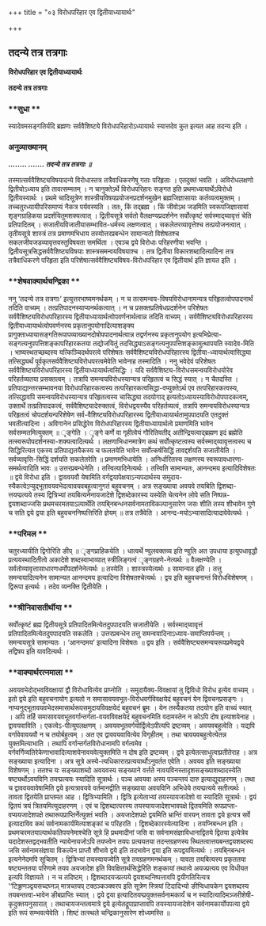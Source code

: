 +++
title = "०३ विरोधपरिहार एव द्वितीयाध्यायार्थः"

+++


## तदन्ये तत्र तत्रगाः

**विरोधपरिहार एव द्वितीयाध्यायार्थः**

**तदन्ये तत्र तत्रगाः**

### **सुधा **

स्यादेवमसङ्गतिर्यदि ब्रह्मणः सर्ववैशिष्ट्ये विरोधपरिहारोऽध्यायार्थः स्यात्तदेव कुत इत्यत आह तदन्य इति ।

### **अनुव्याख्यानम्**

***........ ....... तदन्ये तत्र तत्रगाः ॥***

तस्मात्सर्ववैशिष्ट्यविषयादन्ये विरोधास्तत्र तत्रैवाधिकरणेषु गताः परिहृताः । एतदुक्तं भवति । अविरोधलक्षणो द्वितीयोऽध्याय इति तावत्सम्मतम् । न चानुक्तेऽर्थे विरोधपरिहारः सङ्गत इति प्रथमाध्यायार्थेऽविरोधो द्वितीयस्यार्थः । प्रथमे चादिसूत्रेण शास्त्रीयविषयप्रयोजनप्रदर्शनमुखेन ब्रह्मजिज्ञासायाः कर्तव्यत्वमुक्तम् । तच्चतुरध्यायीपरिसमाप्यं नैकत्र पर्यवस्यति । ततः, किं तद्ब्रह्म । किं जीवोऽथ जडमिति स्वरूपजिज्ञासायां शृङ्गग्राहिकया प्रदर्शयितुमशक्यत्वात् । द्वितीयसूत्रे सर्वतो वैलक्षण्यप्रदर्शनेन सर्वोत्कृष्टं सर्वस्माद्य्वावृत्तं चेति प्रतिपादितम् । सजातीयविजातीयासम्भावित-धर्मस्य लक्षणत्वात् । सकलेतरव्यावृत्तेश्च तत्प्रयोजनत्वात् । तृतीयसूत्रे शास्त्रं तत्र प्रमाणमभिधाय तस्योत्तरप्रबन्धेन सामान्यतो विशेषतश्च सकलजीवजडव्यावृत्तवस्तुविषयता समर्थिता । एवञ्च द्वये विरोधाः परिहरणीया भवन्ति । द्वितीयसूत्रसिद्धसर्ववैशिष्ट्यविषयाः शास्त्रसमन्वयविषयाश्च । तत्र द्वितीया विकारशब्दादित्यादिना तत्र तत्रैवाधिकरणे परिहृता इति परिशेषात्सर्ववैशिष्ट्यविषय-विरोधपरिहार एव द्वितीयार्थ इति ज्ञायत इति ।

### **शेषवाक्यार्थचन्द्रिका **

ननु ‘तदन्ये तत्र तत्रगाः’ इत्युत्तरभाष्यमनर्थकम् । न च तत्समन्वय-विषयविरोधानामन्यत्र परिहृतत्वोपपादनार्थं तदिति वाच्यम् । तत्प्रतिपादनस्याप्यनर्थकत्वात् । न च प्रसक्तप्रतिषेधप्रदर्शनेन परिशेषतः सर्ववैशिष्ट्यविरोधपरिहारस्य द्वितीयाध्यायार्थत्वोपवर्णनार्थत्वान्न तदिति वाच्यम् । सर्ववैशिष्ट्यविरोधपरिहारस्य द्वितीयाध्यायार्थत्वोपवर्णनस्य प्रकृतानुपयोगादित्याशङ्क्य प्रागुक्ताध्यायासङ्गतिरूपापव्याख्यानदोषोपपादनार्थत्वान्न तद्वर्णनस्य प्रकृतानुपयोग इत्यभिप्रेत्या-सङ्गत्यनुपपत्तिशङ्कापरिहारकतया तद्योजयितुं तदसिद्ध्याऽसङ्गत्यनुपपत्तिशङ्कामुत्थापयति स्यादेव-मिति । भाष्यस्थतच्छब्दस्य यत्किञ्चिदर्थपरत्वे परिशेषतः सर्ववैशिष्ट्यविरोधपरिहारस्य द्वितीया-ध्यायार्थत्वासिद्ध्या तत्सिद्ध्यर्थं पूर्वकृतसर्ववैशिष्ट्यविरोधपरत्वमेवेति भावेनाह तस्मादिति । ननु भवेदेवं परिशेषतः सर्ववैशिष्ट्यविरोधपरिहारस्य द्वितीयाध्यायार्थत्वसिद्धिः । यदि सर्ववैशिष्ट्य-विरोधसमन्वयविरोधयोरेव परिहर्तव्यतया प्रसक्तत्वम् । तत्रापि समन्वयविरोधस्यान्यत्र परिहृतत्वं च सिद्धं स्यात् । न चैतदस्ति । प्रतिपाद्यान्तरसम्भावनया विरोधपरिहारकत्वस्य तत्परिहारकत्वसिद्धा-वप्युक्तेऽर्थ एव तत्परिहारकत्वस्य, तत्सिद्धावपि समन्वयविरोधस्यान्यत्र परिहृतत्वस्य चासिद्ध्या तदयोगाद् इत्यतोऽध्यायस्याविरोधोपपादकत्वम्, उक्तार्थे तत्प्रतिपादकत्वं, सर्ववैशिष्ट्यादेरुक्तत्वं, विरोधद्वयस्यैव परिहर्तव्यत्वं, तत्रापि समन्वयविरोधस्यान्यत्र परिहृतत्वं चोपदर्शयन्परिशेषेण सर्व-वैशिष्ट्यविरोधपरिहारस्य द्वितीयाध्यायार्थतामुपपादयति एतदुक्तं भवतीत्यादिना । अविगानेन प्रसिद्धेरेव विरोधपरिहारस्य द्वितीयाध्यायार्थत्वे प्रमाणमिति भावेन सर्वसम्मतमित्युक्तम् ॥ ृङ्गेति । ृङ्गे कर्णे वा गृहीत्वेयं गौरितिवतीद् अतीन्द्रियत्वाद्ब्रह्मण इदं ब्रह्मेति तत्स्वरूपोपदर्शनस्या-शक्यत्वादित्यर्थः । लक्षणाभिधानमात्रेण कथं सर्वोत्कृष्टत्वस्य सर्वस्माद्य्वावृत्तत्वस्य च सिद्धिरित्यत एकस्य प्रतिपाद्यतयैकस्य च फलतयेति भावेन सर्वोत्कर्षसिद्धिं तावद्दर्शयति सजातीयेति । सर्वव्यावृत्ति-सिद्धिं दर्शयति सकलेतरेति ॥ प्रमाणमभिधायेति । अनिर्धारितस्य लक्षणस्य स्वरूपावधारणा-समर्थत्वादिति भावः ॥ उत्तरप्रबन्धेनेति । तत्त्वित्यादिनेत्यर्थः । तत्त्विति सामान्यतः, आनन्दमय इत्यादिविशेषतः ॥ द्वये विरोधा इति । द्वाववयवौ येषामिति वर्गद्वयापेक्षयाऽन्यपदार्थस्य समुदाय-स्यैकत्वेऽप्युद्भूतावयवभेदत्वावयवबहुत्वानुगतं बहुवचनम् । अत्र सङ्ख्याया अवयवे तयबिति द्विशब्दा-त्तयप्प्रत्यये तस्य द्वित्रिभ्यां तयबित्यनेनायजादेशे द्विशब्देकारस्य यस्येति चेत्यनेन लोपे सति निष्पन्न-द्वयशब्दाज्जसि प्रथमचरमतयाऽल्पार्थेति तयबि्नबन्धनसर्वनामताविकल्पानुसारेण जसः शीति तस्य शीभावेन गुणे च सति द्वये द्वया इति बहुवचननिष्पत्तिरिति ज्ञेयम् ॥ तत्र तत्रैवेति । आनन्द-मयोऽभ्यासादित्यादावेवेत्यर्थः ।

### **परिमल **

चतुरध्यायीति द्विगोरिति ङीप् ॥ ृङ्गप्राहिकयेति । धात्वर्थे ण्वुलवक्तव्य इति ण्वुलि अत उपधाया इत्युपधावृद्धौ प्रत्ययस्थादितीत्वे अकादेशे शब्दस्वाभाव्यात् स्त्रीलिङ्गत्वं ृङ्गग्रहणे-नेत्यर्थः ॥ वैलक्षण्येति । सर्वतोव्यावृत्तासाधारणधर्मोपदर्शनेनेत्यर्थः ॥ तस्येति । शास्त्रस्येत्यर्थः ॥ सामान्यत इति । तत्तु समन्वयादित्यनेन सामान्यत आनन्दमय इत्यादिना विशेषतश्चेत्यर्थः । द्वय इति बहुवचनान्तं विरोधविशेषणम् । द्विरूपा इत्यर्थः । तदेव व्यनक्ति द्वितीयेति ।

### **श्रीनिवासतीर्थीया **

सर्वोत्कृष्टं ब्रह्म द्वितीयसूत्रे प्रतिपादितमित्येतदुपपादयति सजातीयेति । सर्वस्माद्य्वावृत्तं प्रतिपादितमित्येतदुपपादयति सकलेति । उत्तरप्रबन्धेन तत्तु समन्वयादिनाऽध्याय-समाप्तिपर्यन्तम् । समन्वयसूत्रे सामान्यतः । ‘आनन्दमय’ इत्यादिना विशेषतः ॥ द्वय इति । सर्ववैशिष्ट्यसमन्वयरूपप्रमेयद्वये तद्विषय इति यावदित्यर्थः ।

### **वाक्यार्थरत्नमाला **

अवयवभेदोद्भवविवक्षायां द्वौ विरोधावित्येव प्राप्नोति । समुदायैक्य-विवक्षायां तु द्विविधो विरोध इत्येव वाच्यम् । इतो द्वये इति बहुवचनायोग इत्यतो न समासावयवभूत-विरोधवर्गविवक्षयेदं बहुवचनं येन द्विवचनप्रसङ्गः । नाप्यनुद्भूतावयवभेदसमासार्थरूपसमुदायविवक्षयेदं बहुवचनं ब्रूमः । येन तस्यैकतया तदयोग इति वाच्यं स्यात् । अपि तर्हि समासावयवभूतवर्गान्तर्गता-वयवविवक्षयेदं बहुवचनमिति वदामस्तेन न कोऽपि दोष इत्याशयेनाह । द्वावयवाविति । एकत्वेऽ-पीत्युपलक्षणम् । अवयवभूतवर्गयोर्द्वित्वेऽपीत्यपि द्रष्टव्यम् । अवयवबहुत्वेति । यद्यपि वर्गावेवावयवौ न च तयोर्बहुत्वम् । अत एव द्वाववयवावित्येव विगृहीतम् । तथा चावयवबहुत्वेत्येतन्न युक्तमित्याभाति । तथापि वर्गान्तर्गतविरोधानामपि वर्गत्वमेव । वर्गवर्गिव्यतिरेकेणाभावादित्याशयेनावयवेत्युक्तमिति न दोष इति द्रष्टव्यम् । द्वये इत्येतत्साधुत्वाप्रतीतेराह । अत्र सङ्ख्याया इत्यादिना । अत्र सूत्रे अस्ये-त्यधिकारात्प्रत्ययार्थोऽनुवर्तत एवेति । अवयव इति सङ्ख्याया विशेषणम् । ततश्च यः सङ्ख्याशब्दो अवयवस्य सङ्ख्याने वर्त्तते नावयविनस्तादृशसङ्ख्याशब्दादस्येति षष्ट्यर्थोऽवयविनि तयप्प्रत्ययः स्यादिति सूत्रार्थः । पञ्च अवयवा अस्य पञ्चन्तयं दारु इत्याद्युदाहरणम् । तथा च द्वाववयवावेषामिति द्वये इत्यत्रावयवे वर्तमानद्वीति सङ्ख्याया अवयविनि अभिधेये तयप्प्रत्यये सतीत्यर्थः । तावता द्वितयेति प्राप्तमत आह । द्वित्रिभ्यामिति । द्वित्रि इत्येताभ्यां तयस्यायजादेशो वा स्यादिति सूत्रार्थः । द्वयं द्वितयं त्रयं त्रितयमित्युदाहरणम् । एवं च द्विशब्दात्परस्य तयस्यायजादेशाभावपक्षे द्वितयमिति रूपप्राप्ता-वप्ययजादेशपक्षे तथारूपप्राप्तिर्नेत्युक्तं भवति । अयजादेशपक्षे द्वयमिति भ्रान्तिं वारयन् तावता द्वये इत्यत्र सर्वे इत्यादाविव कथं सर्वनामकार्यमित्याशङ्कां च परिहरति । द्विशब्देकारस्येत्यादिना । तयप्निबन्धन इति । प्रथमचरमतयाल्पार्थकतिपयनेमाश्चेति सूत्रे हि प्रथमादीनां जसि वा सर्वनामसंज्ञाविधानाद्वितये द्वितया इत्येत्रेव यदादेशस्तद्वद्भवतीति न्यायेनायजोऽपि तयप्त्वेन तयपः प्रत्ययतया तदन्तग्रहणस्य स्थितत्वात्तयबन्तद्वयशब्दस्य जसि सर्वनामसंज्ञाया विकल्पेन प्राप्तौ शीभावे द्वये इति तदभावेन द्वया इति रूपद्वयमित्यर्थः । तयबि्नबन्धन इत्यनेनेदमपि सूचितम् । द्वित्रिभ्यां तयस्यायज्वेति सूत्रे तयग्रहणमनर्थकम् । यावता तयबित्यस्य प्रकृततया षष्ट्यन्ततया परिणामे तयप अयजादेश इति विवक्षितार्थसिद्धेरिति शङ्कायां तथात्वे अयज्प्रत्यय एव विधीयत इत्यपि विज्ञायते । न च तदिष्टम् । द्विशब्दादयज्प्रत्यये द्वयशब्दनिष्पत्तावपि द्वयीगतिरित्यत्र ‘‘टिढ्ढाणञ्द्वयसच्दघ्नञ् मात्रच्तयप् टक्ठञ्कञ्क्वरप इति सूत्रेण स्त्रियां टिदादिभ्यो ङीप्विधायकेन द्वयशब्दस्य तयबन्तत्वा-भावेन ङीबप्राप्तिः स्यात् । द्वये द्वया इत्यादितयप्प्रयुक्तसर्वनामकार्यं च न स्यादित्यादिमञ्जरीशेषी-कृदुक्तयनुसारात् । तथाचायजन्तत्वमात्रे द्वये इत्येतद्रूपाप्राप्तावपि तयस्यायजादेशेन सर्वनामकार्योपपत्या द्वये इति रूपं सम्भवत्येवेति । शिष्टं तत्स्थले चन्द्रिकानुसारेण शोध्यमस्ति ॥

